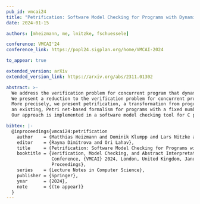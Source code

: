 ```yaml
---
pub_id: vmcai24
title: "Petrification: Software Model Checking for Programs with Dynamic Thread Management"
date: 2024-01-15

authors: [mheizmann, me, lnitzke, fschuessele]

conference: VMCAI'24
conference_link: https://popl24.sigplan.org/home/VMCAI-2024

to_appear: true

extended_version: arXiv
extended_version_link: https://arxiv.org/abs/2311.01302

abstract: >-
  We address the verification problem for concurrent program that dynamically create (fork) new threads or destroy (join) existing threads.
  We present a reduction to the verification problem for concurrent programs with a fixed number of threads.
  More precisely, we present petrification, a transformation from programs with dynamic thread management to
  an existing, Petri net-based formalism for programs with a fixed number of threads.
  Our approach is implemented in a software model checking tool for C programs that use the pthreads API. 

bibtex: |-
  @inproceedings{vmcai24:petrification
    author    = {Matthias Heizmann and Dominik Klumpp and Lars Nitzke and Frank Sch{\"u}essele},
    editor    = {Rayna Dimitrova and Ori Lahav},
    title     = {Petrification: Software Model Checking for Programs with Dynamic Thread Management},
    booktitle = {Verification, Model Checking, and Abstract Interpretation - 25th International
                 Conference, {VMCAI} 2024, London, United Kingdom, January 15-16, 2024,
                 Proceedings},
    series    = {Lecture Notes in Computer Science},
    publisher = {Springer},
    year      = {2024},
    note      = {(to appear)}
  }
---
```

